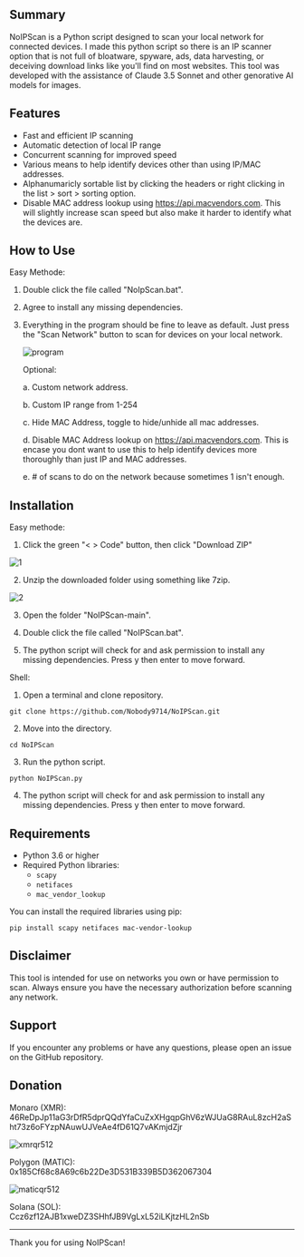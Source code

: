 ## Summary

NoIPScan is a Python script designed to scan your local network for connected devices. I made this python script so there is an IP scanner option that is not full of bloatware, spyware, ads, data harvesting, or deceiving download links like you'll find on most websites. This tool was developed with the assistance of Claude 3.5 Sonnet and other genorative AI models for images.

## Features

- Fast and efficient IP scanning
- Automatic detection of local IP range
- Concurrent scanning for improved speed
- Various means to help identify devices other than using IP/MAC addresses.
- Alphanumaricly sortable list by clicking the headers or right clicking in the list > sort > sorting option.
- Disable MAC address lookup using https://api.macvendors.com. This will slightly increase scan speed but also make it harder to identify what the devices are.
  
## How to Use

Easy Methode: 

1. Double click the file called "NoIpScan.bat".
   
2. Agree to install any missing dependencies.
   
3. Everything in the program should be fine to leave as default. Just press the "Scan Network" button to scan for devices on your local network.

   ![program](https://github.com/user-attachments/assets/eaadccf0-22a5-4730-959a-a7b35c690312)

   Optional:
   
   a. Custom network address.
   
   b. Custom IP range from 1-254
   
   c. Hide MAC Address, toggle to hide/unhide all mac addresses.
   
   d. Disable MAC Address lookup on https://api.macvendors.com. This is encase you dont want to use this to help identify devices more thoroughly than just IP and MAC addresses.

   e. # of scans to do on the network because sometimes 1 isn't enough.

## Installation

Easy methode:
1. Click the green "< > Code" button, then click "Download ZIP"

![1](https://github.com/user-attachments/assets/e255ebe3-834c-4c77-b408-f7a2ff33dc54)

2. Unzip the downloaded folder using something like 7zip.

![2](https://github.com/user-attachments/assets/116c5250-6237-49dc-94a6-ad07bc88346a)

3. Open the folder "NoIPScan-main".
   
4. Double click the file called "NoIPScan.bat".
   
5. The python script will check for and ask permission to install any missing dependencies. Press y then enter to move forward.

Shell:
1. Open a terminal and clone repository.
```
git clone https://github.com/Nobody9714/NoIPScan.git
```
2. Move into the directory.
```
cd NoIPScan
```
3. Run the python script.
```
python NoIPScan.py
```
4. The python script will check for and ask permission to install any missing dependencies. Press y then enter to move forward.


## Requirements

- Python 3.6 or higher
- Required Python libraries:
  - `scapy`
  - `netifaces`
  - `mac_vendor_lookup`

You can install the required libraries using pip:

```
pip install scapy netifaces mac-vendor-lookup
```


## Disclaimer

This tool is intended for use on networks you own or have permission to scan. Always ensure you have the necessary authorization before scanning any network.

## Support

If you encounter any problems or have any questions, please open an issue on the GitHub repository.

## Donation

Monaro (XMR):  
46ReDpJp11aG3rDfR5dprQQdYfaCuZxXHgqpGhV6zWJUaG8RAuL8zcH2aSht73z6oFYzpNAuwUJVeAe4fD61Q7vAKmjdZjr

![xmrqr512](https://github.com/user-attachments/assets/43cba4d9-e3cd-4e57-9dde-7e8b976f7de9)


Polygon (MATIC):  
0x185Cf68c8A69c6b22De3D531B339B5D362067304

![maticqr512](https://github.com/user-attachments/assets/b1f27ef3-ddb8-42de-b2a6-bbe9309442e0)


Solana (SOL):  
Ccz6zf12AJB1xweDZ3SHhfJB9VgLxL52iLKjtzHL2nSb

---

Thank you for using NoIPScan!
